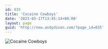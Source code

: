 ```yaml
---
id: 835
title: 'Cocaine Cowboys'
date: '2023-03-17T13:45:14+00:00'
layout: page
guid: 'http://new.andydixon.com/?page_id=835'
---
```


![Cocaine Cowboys](https://i0.wp.com/assets.g8x2.ldn.idrivee2-23.com/posters/Cocaine%20Cowboys%2001.jpg?w=1200&ssl=1 "Cocaine Cowboys")